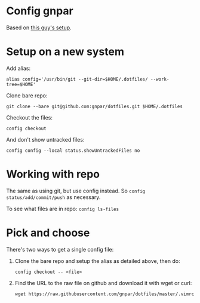 # Config gnpar

Based on [this guy's setup](https://news.ycombinator.com/item?id=11071754).

# Setup on a new system

Add alias:

    alias config='/usr/bin/git --git-dir=$HOME/.dotfiles/ --work-tree=$HOME'

Clone bare repo:

    git clone --bare git@github.com:gnpar/dotfiles.git $HOME/.dotfiles

Checkout the files:

    config checkout

And don't show untracked files:

    config config --local status.showUntrackedFiles no

# Working with repo

The same as using git, but use config instead. So `config status/add/commit/push` as necessary.

To see what files are in repo: `config ls-files`

# Pick and choose

There's two ways to get a single config file:

1. Clone the bare repo and setup the alias as detailed above, then do:

       config checkout -- <file>

2. Find the URL to the raw file on github and download it with wget or curl:

       wget https://raw.githubusercontent.com/gnpar/dotfiles/master/.vimrc
